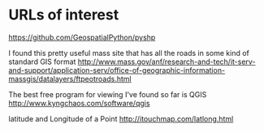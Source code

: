 URLs of interest
================

https://github.com/GeospatialPython/pyshp

I found this pretty useful mass site that has all the roads in some kind of standard GIS format 
http://www.mass.gov/anf/research-and-tech/it-serv-and-support/application-serv/office-of-geographic-information-massgis/datalayers/ftpeotroads.html

The best free program for viewing I've found so far is QGIS http://www.kyngchaos.com/software/qgis

latitude and Longitude of a Point
http://itouchmap.com/latlong.html
